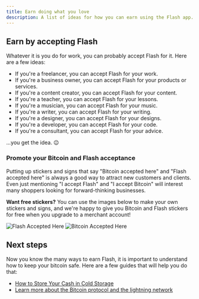 ```yaml
---
title: Earn doing what you love
description: A list of ideas for how you can earn using the Flash app.
---
```


<!-- ## Earn on the Earn Tab in your Flash App

1. Click "Earn".
1. Answer questions from the quiz and earn Cash directly to your wallet!
1. Additional events and challenges will be added to the Earn tab in the future. -->

## Earn by accepting Flash

Whatever it is you do for work, you can probably accept Flash for it. Here are a
few ideas:

-   If you're a freelancer, you can accept Flash for your work.
-   If you're a business owner, you can accept Flash for your products or services.
-   If you're a content creator, you can accept Flash for your content.
-   If you're a teacher, you can accept Flash for your lessons.
-   If you're a musician, you can accept Flash for your music.
-   If you're a writer, you can accept Flash for your writing.
-   If you're a designer, you can accept Flash for your designs.
-   If you're a developer, you can accept Flash for your code.
-   If you're a consultant, you can accept Flash for your advice.

...you get the idea. 😉

### Promote your Bitcoin and Flash acceptance

Putting up stickers and signs that say "Bitcoin accepted here" and "Flash
accepted here" is always a good way to attract new customers and clients. Even
just mentioning "I accept Flash" and "I accept Bitcoin" will interest many
shoppers looking for forward-thinking businesses.

**Want free stickers?** You can use the images below to make your own stickers and signs, and we're happy to give you Bitcoin and Flash stickers for free when you upgrade to a merchant account!

![Flash Accepted Here](/images/badges/png/Flash-Accepted-Here.png)
![Bitcoin Accepted Here](/images/badges/png/Bitcoin-Accepted-Here.png)

## Next steps

Now you know the many ways to earn Flash, it is important to understand how to
keep your bitcoin safe. Here are a few guides that will help you do that:

-   [How to Store Your Cash in Cold Storage](/en/guides/sweep-to-cold-storage)
-   [Learn more about the Bitcoin protocol and the lightning network](/en/the-protocol)
